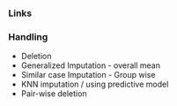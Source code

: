 ### Links



### Handling
* Deletion
* Generalized Imputation - overall mean
* Similar case Imputation - Group wise
* KNN imputation / using predictive model
* Pair-wise deletion







